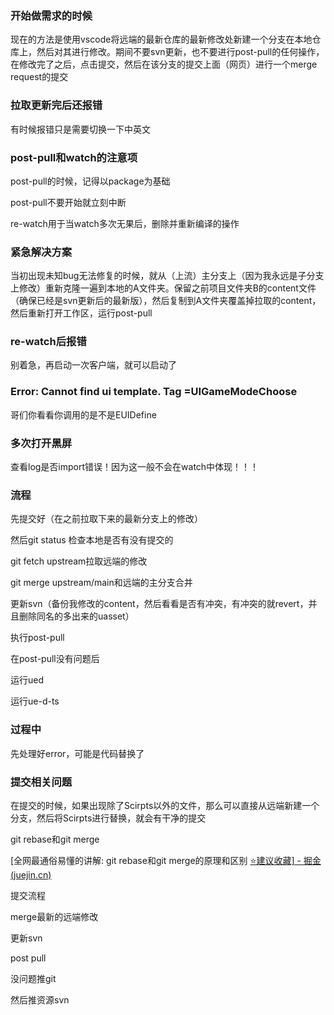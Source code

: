 ### 开始做需求的时候

现在的方法是使用vscode将远端的最新仓库的最新修改处新建一个分支在本地仓库上，然后对其进行修改。期间不要svn更新，也不要进行post-pull的任何操作，在修改完了之后，点击提交，然后在该分支的提交上面（网页）进行一个merge request的提交



### 拉取更新完后还报错

有时候报错只是需要切换一下中英文



### post-pull和watch的注意项

post-pull的时候，记得以package为基础

post-pull不要开始就立刻中断

re-watch用于当watch多次无果后，删除并重新编译的操作



### 紧急解决方案

当初出现未知bug无法修复的时候，就从（上流）主分支上（因为我永远是子分支上修改）重新克隆一遍到本地的A文件夹。保留之前项目文件夹B的content文件（确保已经是svn更新后的最新版），然后复制到A文件夹覆盖掉拉取的content，然后重新打开工作区，运行post-pull





### re-watch后报错

别着急，再启动一次客户端，就可以启动了





### Error: Cannot find ui template. Tag =UIGameModeChoose

哥们你看看你调用的是不是EUIDefine



### 多次打开黑屏

查看log是否import错误！因为这一般不会在watch中体现！！！



### 流程

先提交好（在之前拉取下来的最新分支上的修改）

然后git status 检查本地是否有没有提交的

git fetch upstream拉取远端的修改

git merge upstream/main和远端的主分支合并

更新svn（备份我修改的content，然后看看是否有冲突，有冲突的就revert，并且删除同名的多出来的uasset）

执行post-pull

在post-pull没有问题后

运行ued

运行ue-d-ts



### 过程中

先处理好error，可能是代码替换了



### 提交相关问题

在提交的时候，如果出现除了Scirpts以外的文件，那么可以直接从远端新建一个分支，然后将Scirpts进行替换，就会有干净的提交





git rebase和git merge

[全网最通俗易懂的讲解: git rebase和git merge的原理和区别 [ ⭐️建议收藏\] - 掘金 (juejin.cn)](https://juejin.cn/post/7026724793047220254)







提交流程

merge最新的远端修改

更新svn

post pull

没问题推git

然后推资源svn
